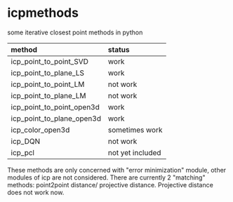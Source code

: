 # icpmethods
some iterative closest point methods in python

| method | status |
| :------ | :------ |
| icp_point_to_point_SVD | work |
| icp_point_to_plane_LS | work |
| icp_point_to_point_LM | not work |
| icp_point_to_plane_LM | not work |
| icp_point_to_point_open3d | work |
| icp_point_to_plane_open3d | work |
| icp_color_open3d | sometimes work |
| icp_DQN | not work |
| icp_pcl | not yet included |

These methods are only concerned with "error minimization" module, other modules of icp are not considered. There are currently 2 "matching" methods: point2point distance/ projective distance. Projective distance does not work now.
